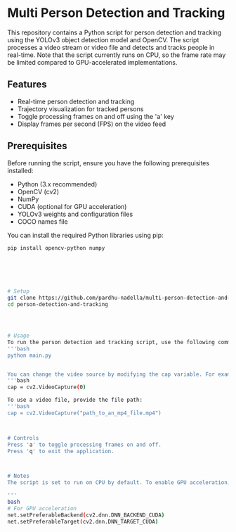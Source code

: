 # Multi Person Detection and Tracking

This repository contains a Python script for person detection and tracking using the YOLOv3 object detection model and OpenCV. The script processes a video stream or video file and detects and tracks people in real-time. Note that the script currently runs on CPU, so the frame rate may be limited compared to GPU-accelerated implementations.

## Features

- Real-time person detection and tracking
- Trajectory visualization for tracked persons
- Toggle processing frames on and off using the 'a' key
- Display frames per second (FPS) on the video feed

## Prerequisites

Before running the script, ensure you have the following prerequisites installed:

- Python (3.x recommended)
- OpenCV (cv2)
- NumPy
- CUDA (optional for GPU acceleration)
- YOLOv3 weights and configuration files
- COCO names file

You can install the required Python libraries using pip:

```bash
pip install opencv-python numpy






# Setup
git clone https://github.com/pardhu-nadella/multi-person-detection-and-tracking.git
cd person-detection-and-tracking




# Usage
To run the person detection and tracking script, use the following command:
'''bash
python main.py


You can change the video source by modifying the cap variable. For example, to use a webcam, set cap to:
'''bash
cap = cv2.VideoCapture(0)

To use a video file, provide the file path:
'''bash
cap = cv2.VideoCapture("path_to_an_mp4_file.mp4")



# Controls
Press 'a' to toggle processing frames on and off.
Press 'q' to exit the application.



# Notes
The script is set to run on CPU by default. To enable GPU acceleration, uncomment the net.setPreferableBackend and net.setPreferableTarget lines accordingly.

'''
bash
# For GPU acceleration
net.setPreferableBackend(cv2.dnn.DNN_BACKEND_CUDA)
net.setPreferableTarget(cv2.dnn.DNN_TARGET_CUDA)
